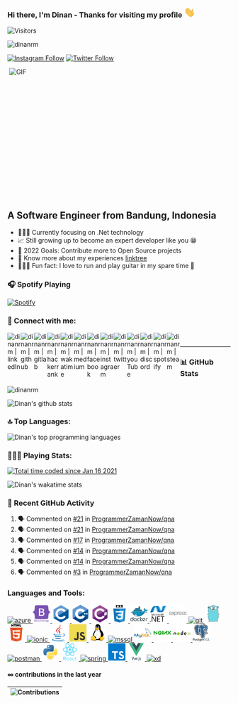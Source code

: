 ### Hi there, I'm Dinan - Thanks for visiting my profile <img src="https://raw.githubusercontent.com/dinanrm/dinanrm/master/waving-hand.gif" width="25">

![Visitors](https://visitor-badge.glitch.me/badge?page_id=dinanrm.dinanrm)

<p align="left"><img src="https://github-profile-trophy.vercel.app/?username=dinanrm&rank=SSS,SS,S,AAA,AA,A" alt="dinanrm" /></p>

[![Instagram Follow](https://img.shields.io/badge/FOLLOW%20%40DINAN__RM-1.5K-ff69b4?style=for-the-badge&logo=instagram)][instagram]
[![Twitter Follow](https://img.shields.io/twitter/follow/dinanrm?color=1DA1F2&logo=twitter&style=for-the-badge)](https://twitter.com/intent/follow?original_referer=https%3A%2F%2Fgithub.com%2Fdinanrm&screen_name=dinanrm)

<img align="right" alt="GIF" src="https://raw.githubusercontent.com/dinanrm/dinanrm/master/code.gif?raw=true" width="500" height="320" />

## A Software Engineer from Bandung, Indonesia

<!-- - 📚 Currently learning everything 🤣 -->
- 👨🏻‍💻 Currently focusing on .Net technology
- 📈 Still growing up to become an expert developer like you 😁
- 🎯 2022 Goals: Contribute more to Open Source projects
- 📄 Know more about my experiences [linktree][linktree]
- 🏃🏻‍♂️ Fun fact: I love to run and play guitar in my spare time 🎸


### 🎧 Spotify Playing 

[![Spotify](https://github-readme-spotify.dinanrm.vercel.app/api/spotify-playing)][spotify]

### 🔗 Connect with me:

[<img align="left" alt="dinanrm | linkedIn" width="30px" src="https://img.icons8.com/fluent/48/000000/linkedin.png" />][linkedin]
[<img align="left" alt="dinanrm | github" width="30px" src="https://img.icons8.com/fluent/48/000000/github.png" />][github]
[<img align="left" alt="dinanrm | gitlab" width="30px" src="https://img.icons8.com/color/48/000000/gitlab.png" />][gitlab]
[<img align="left" alt="dinanrm | hackerrank" width="30px" src="https://img.icons8.com/windows/48/228B22/hackerrank.png" />][hackerrank]
[<img align="left" alt="dinanrm | wakatime" width="30px" src="https://img.icons8.com/fluent/48/000000/code.png" />][wakatime]
[<img align="left" alt="dinanrm | medium" width="30px" src="https://img.icons8.com/color/48/000000/medium.png" />][medium]
[<img align="left" alt="dinanrm | facebook" width="30px" src="https://img.icons8.com/fluent/48/000000/facebook-new.png" />][facebook]
[<img align="left" alt="dinanrm | instagram" width="30px" src="https://img.icons8.com/fluent/48/000000/instagram-new.png" />][instagram]
[<img align="left" alt="dinanrm | twitter" width="30px" src="https://img.icons8.com/fluent/48/000000/twitter.png" />][twitter]
[<img align="left" alt="dinanrm | youTube" width="30px" src="https://img.icons8.com/color/48/000000/youtube-play.png" />][youtube]
[<img align="left" alt="dinanrm | discord" width="30px" src="https://img.icons8.com/fluent/48/000000/discord.png" />][discord]
[<img align="left" alt="dinanrm | spotify" width="30px" src="https://img.icons8.com/fluent/48/000000/spotify.png" />][spotify]
[<img align="left" alt="dinanrm | steam" width="30px" src="https://img.icons8.com/fluent/48/000000/steam.png" />][steam]

<br>

---

### 📊 GitHub Stats
<p><img align="center" src="https://github-readme-streak-stats.herokuapp.com/?user=dinanrm&theme=dark" alt="dinanrm" /></p>

![Dinan's github stats](https://github-readme-stats.vercel.app/api?username=dinanrm&show_icons=true&theme=react&count_private=true&include_all_commits=true)


### 🔝 Top Languages:
![Dinan's top programming languages](https://github-readme-stats.vercel.app/api/top-langs/?username=dinanrm&langs_count=10&layout=compact&theme=dark)


### 👨🏻‍💻 Playing Stats:
<a href="https://wakatime.com/@3e239ab4-578d-4a98-a734-51564ad35dd1">
  <img src="https://wakatime.com/badge/user/3e239ab4-578d-4a98-a734-51564ad35dd1.svg" alt="Total time coded since Jan 16 2021" />
</a>

![Dinan's wakatime stats](https://github-readme-stats.vercel.app/api/wakatime?username=@dinanrm&layout=compact&theme=dark)


### 📍 Recent GitHub Activity
<!--START_SECTION:activity-->
1. 🗣 Commented on [#21](https://github.com/ProgrammerZamanNow/qna/issues/21) in [ProgrammerZamanNow/qna](https://github.com/ProgrammerZamanNow/qna)
2. 🗣 Commented on [#21](https://github.com/ProgrammerZamanNow/qna/issues/21) in [ProgrammerZamanNow/qna](https://github.com/ProgrammerZamanNow/qna)
3. 🗣 Commented on [#17](https://github.com/ProgrammerZamanNow/qna/issues/17) in [ProgrammerZamanNow/qna](https://github.com/ProgrammerZamanNow/qna)
4. 🗣 Commented on [#14](https://github.com/ProgrammerZamanNow/qna/issues/14) in [ProgrammerZamanNow/qna](https://github.com/ProgrammerZamanNow/qna)
5. 🗣 Commented on [#14](https://github.com/ProgrammerZamanNow/qna/issues/14) in [ProgrammerZamanNow/qna](https://github.com/ProgrammerZamanNow/qna)
6. 🗣 Commented on [#3](https://github.com/ProgrammerZamanNow/qna/issues/3) in [ProgrammerZamanNow/qna](https://github.com/ProgrammerZamanNow/qna)
<!--END_SECTION:activity-->

<h3 align="left">Languages and Tools:</h3>
<p align="left"> <a href="https://azure.microsoft.com/en-in/" target="_blank"> <img src="https://www.vectorlogo.zone/logos/microsoft_azure/microsoft_azure-icon.svg" alt="azure" width="40" height="40"/> </a> <a href="https://getbootstrap.com" target="_blank"> <img src="https://raw.githubusercontent.com/devicons/devicon/master/icons/bootstrap/bootstrap-plain-wordmark.svg" alt="bootstrap" width="40" height="40"/> </a> <a href="https://www.cprogramming.com/" target="_blank"> <img src="https://raw.githubusercontent.com/devicons/devicon/master/icons/c/c-original.svg" alt="c" width="40" height="40"/> </a> <a href="https://www.w3schools.com/cpp/" target="_blank"> <img src="https://raw.githubusercontent.com/devicons/devicon/master/icons/cplusplus/cplusplus-original.svg" alt="cplusplus" width="40" height="40"/> </a> <a href="https://www.w3schools.com/cs/" target="_blank"> <img src="https://raw.githubusercontent.com/devicons/devicon/master/icons/csharp/csharp-original.svg" alt="csharp" width="40" height="40"/> </a> <a href="https://www.w3schools.com/css/" target="_blank"> <img src="https://raw.githubusercontent.com/devicons/devicon/master/icons/css3/css3-original-wordmark.svg" alt="css3" width="40" height="40"/> </a> <a href="https://www.docker.com/" target="_blank"> <img src="https://raw.githubusercontent.com/devicons/devicon/master/icons/docker/docker-original-wordmark.svg" alt="docker" width="40" height="40"/> </a> <a href="https://dotnet.microsoft.com/" target="_blank"> <img src="https://raw.githubusercontent.com/devicons/devicon/master/icons/dot-net/dot-net-original-wordmark.svg" alt="dotnet" width="40" height="40"/> </a> <a href="https://expressjs.com" target="_blank"> <img src="https://raw.githubusercontent.com/devicons/devicon/master/icons/express/express-original-wordmark.svg" alt="express" width="40" height="40"/> </a> <a href="https://git-scm.com/" target="_blank"> <img src="https://www.vectorlogo.zone/logos/git-scm/git-scm-icon.svg" alt="git" width="40" height="40"/> </a> <a href="https://golang.org" target="_blank"> <img src="https://raw.githubusercontent.com/devicons/devicon/master/icons/go/go-original.svg" alt="go" width="40" height="40"/> </a> <a href="https://www.w3.org/html/" target="_blank"> <img src="https://raw.githubusercontent.com/devicons/devicon/master/icons/html5/html5-original-wordmark.svg" alt="html5" width="40" height="40"/> </a> <a href="https://ionicframework.com" target="_blank"> <img src="https://upload.wikimedia.org/wikipedia/commons/d/d1/Ionic_Logo.svg" alt="ionic" width="40" height="40"/> </a> <a href="https://www.java.com" target="_blank"> <img src="https://raw.githubusercontent.com/devicons/devicon/master/icons/java/java-original.svg" alt="java" width="40" height="40"/> </a> <a href="https://developer.mozilla.org/en-US/docs/Web/JavaScript" target="_blank"> <img src="https://raw.githubusercontent.com/devicons/devicon/master/icons/javascript/javascript-original.svg" alt="javascript" width="40" height="40"/> </a> <a href="https://www.linux.org/" target="_blank"> <img src="https://raw.githubusercontent.com/devicons/devicon/master/icons/linux/linux-original.svg" alt="linux" width="40" height="40"/> </a> <a href="https://www.microsoft.com/en-us/sql-server" target="_blank"> <img src="https://cdn.worldvectorlogo.com/logos/microsoft-sql-server.svg" alt="mssql" width="40" height="40"/> </a> <a href="https://www.mysql.com/" target="_blank"> <img src="https://raw.githubusercontent.com/devicons/devicon/master/icons/mysql/mysql-original-wordmark.svg" alt="mysql" width="40" height="40"/> </a> <a href="https://www.nginx.com" target="_blank"> <img src="https://raw.githubusercontent.com/devicons/devicon/master/icons/nginx/nginx-original.svg" alt="nginx" width="40" height="40"/> </a> <a href="https://nodejs.org" target="_blank"> <img src="https://raw.githubusercontent.com/devicons/devicon/master/icons/nodejs/nodejs-original-wordmark.svg" alt="nodejs" width="40" height="40"/> </a> <a href="https://www.postgresql.org" target="_blank"> <img src="https://raw.githubusercontent.com/devicons/devicon/master/icons/postgresql/postgresql-original-wordmark.svg" alt="postgresql" width="40" height="40"/> </a> <a href="https://postman.com" target="_blank"> <img src="https://www.vectorlogo.zone/logos/getpostman/getpostman-icon.svg" alt="postman" width="40" height="40"/> </a> <a href="https://www.python.org" target="_blank"> <img src="https://raw.githubusercontent.com/devicons/devicon/master/icons/python/python-original.svg" alt="python" width="40" height="40"/> </a> <a href="https://reactjs.org/" target="_blank"> <img src="https://raw.githubusercontent.com/devicons/devicon/master/icons/react/react-original-wordmark.svg" alt="react" width="40" height="40"/> </a> <a href="https://spring.io/" target="_blank"> <img src="https://www.vectorlogo.zone/logos/springio/springio-icon.svg" alt="spring" width="40" height="40"/> </a> <a href="https://www.typescriptlang.org/" target="_blank"> <img src="https://raw.githubusercontent.com/devicons/devicon/master/icons/typescript/typescript-original.svg" alt="typescript" width="40" height="40"/> </a> <a href="https://vuejs.org/" target="_blank"> <img src="https://raw.githubusercontent.com/devicons/devicon/master/icons/vuejs/vuejs-original-wordmark.svg" alt="vuejs" width="40" height="40"/> </a> <a href="https://www.adobe.com/products/xd.html" target="_blank"> <img src="https://cdn.worldvectorlogo.com/logos/adobe-xd.svg" alt="xd" width="40" height="40"/> </a> </p>

#### ∞ contributions in the last year

| <img src="https://raw.githubusercontent.com/nilfalse/nilfalse/master/contributions.gif" alt="Contributions" width="722px" height="112px" /> |
| --

[cv]: https://bit.ly/CVDinan
[linktree]: https://linktr.ee/dinanrm

[linkedin]: https://linkedin.com/in/dinanrm
[github]: https://github.com/dinanrm
[gitlab]: https://gitlab.com/dinanrm
[hackerrank]: https://www.hackerrank.com/dinanrm
[wakatime]: https://wakatime.com/@dinanrm

[medium]: https://medium.com/@dinanrm
[facebook]: https://facebook.com/dinanrm21
[instagram]: https://instagram.com/dinan_rm
[twitter]: https://twitter.com/dinanrm
[spotify]: https://open.spotify.com/user/dinan_rm
[youtube]: https://youtube.com/dinanranggamaulana

[discord]: http://discord.com/channels/dinanrm#1868
[steam]: https://steamcommunity.com/id/dinanrm